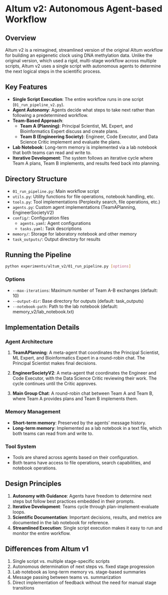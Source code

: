 # Altum v2: Autonomous Agent-based Workflow

## Overview

Altum v2 is a reimagined, streamlined version of the original Altum workflow for building an epigenetic clock using DNA methylation data. Unlike the original version, which used a rigid, multi-stage workflow across multiple scripts, Altum v2 uses a single script with autonomous agents to determine the next logical steps in the scientific process.

## Key Features

- **Single Script Execution**: The entire workflow runs in one script (`01_run_pipeline_v2.py`).
- **Agent Autonomy**: Agents decide what steps to take next rather than following a predetermined workflow.
- **Team-Based Approach**:
  - **Team A (Planning)**: Principal Scientist, ML Expert, and Bioinformatics Expert discuss and create plans.
  - **Team B (Engineering Society)**: Engineer, Code Executor, and Data Science Critic implement and evaluate the plans.
- **Lab Notebook**: Long-term memory is implemented via a lab notebook that both teams can read and write to.
- **Iterative Development**: The system follows an iterative cycle where Team A plans, Team B implements, and results feed back into planning.

## Directory Structure

- `01_run_pipeline.py`: Main workflow script
- `utils.py`: Utility functions for file operations, notebook handling, etc.
- `tools.py`: Tool implementations (Perplexity search, file operations, etc.)
- `agents.py`: Custom agent implementations (TeamAPlanning, EngineerSocietyV2)
- `config/`: Configuration files
  - `agents.yaml`: Agent configurations
  - `tasks.yaml`: Task descriptions
- `memory/`: Storage for laboratory notebook and other memory
- `task_outputs/`: Output directory for results

## Running the Pipeline

```bash
python experiments/altum_v2/01_run_pipeline.py [options]
```

### Options

- `--max-iterations`: Maximum number of Team A-B exchanges (default: 10)
- `--output-dir`: Base directory for outputs (default: task_outputs)
- `--notebook-path`: Path to the lab notebook (default: memory_v2/lab_notebook.txt)

## Implementation Details

### Agent Architecture

1. **TeamAPlanning**: A meta-agent that coordinates the Principal Scientist, ML Expert, and Bioinformatics Expert in a round-robin chat. The Principal Scientist makes final decisions.

2. **EngineerSocietyV2**: A meta-agent that coordinates the Engineer and Code Executor, with the Data Science Critic reviewing their work. The cycle continues until the Critic approves.

3. **Main Group Chat**: A round-robin chat between Team A and Team B, where Team A provides plans and Team B implements them.

### Memory Management

- **Short-term memory**: Preserved by the agents' message history.
- **Long-term memory**: Implemented as a lab notebook in a text file, which both teams can read from and write to.

### Tool System

- Tools are shared across agents based on their configuration.
- Both teams have access to file operations, search capabilities, and notebook operations.

## Design Principles

1. **Autonomy with Guidance**: Agents have freedom to determine next steps but follow best practices embedded in their prompts.
2. **Iterative Development**: Teams cycle through plan-implement-evaluate loops.
3. **Scientific Documentation**: Important decisions, results, and metrics are documented in the lab notebook for reference.
4. **Streamlined Execution**: Single script execution makes it easy to run and monitor the entire workflow.

## Differences from Altum v1

1. Single script vs. multiple stage-specific scripts
2. Autonomous determination of next steps vs. fixed stage progression
3. Lab notebook as long-term memory vs. stage-based summaries
4. Message passing between teams vs. summarization
5. Direct implementation of feedback without the need for manual stage transitions 